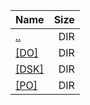 |Name|Size|
|:---|---:|
|[..](../index.html)|DIR|
|[[DO]]([DO]/index.html)|DIR|
|[[DSK]]([DSK]/index.html)|DIR|
|[[PO]]([PO]/index.html)|DIR|
